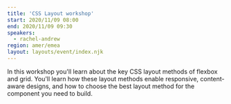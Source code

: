 ```yaml
---
title: 'CSS Layout workshop'
start: 2020/11/09 08:00
end: 2020/11/09 09:30
speakers:
  - rachel-andrew
region: amer/emea
layout: layouts/event/index.njk
---
```


In this workshop you'll learn about the key CSS layout methods of flexbox and grid. You'll learn how these layout methods enable responsive, content-aware designs, and how to choose the best layout method for the component you need to build.
